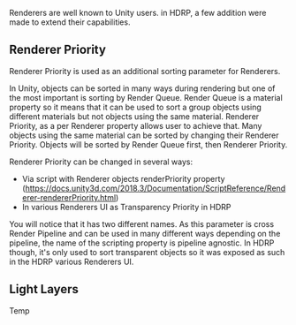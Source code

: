 Renderers are well known to Unity users. in HDRP, a few addition were made to extend their capabilities.

## Renderer Priority

Renderer Priority is used as an additional sorting parameter for Renderers.

In Unity, objects can be sorted in many ways during rendering but one of the most important is sorting by Render Queue. Render Queue is a material property so it means that it can be used to sort a group objects using different materials but not objects using the same material.
Renderer Priority, as a per Renderer property allows user to achieve that. Many objects using the same material can be sorted by changing their Renderer Priority. Objects will be sorted by Render Queue first, then Renderer Priority.

Renderer Priority can be changed in several ways:

- Via script with Renderer objects renderPriority property (https://docs.unity3d.com/2018.3/Documentation/ScriptReference/Renderer-rendererPriority.html)
- In various Renderers UI as Transparency Priority in HDRP

You will notice that it has two different names. As this parameter is cross Render Pipeline and can be used in many different ways depending on the pipeline, the name of the scripting property is pipeline agnostic. In HDRP though, it's only used to sort transparent objects so it was exposed as such in the HDRP various Renderers UI.

## Light Layers

Temp